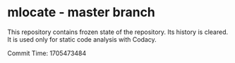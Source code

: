 # mlocate - master branch

This repository contains frozen state of the repository.
Its history is cleared. It is used only for static code
analysis with Codacy.

Commit Time: 1705473484